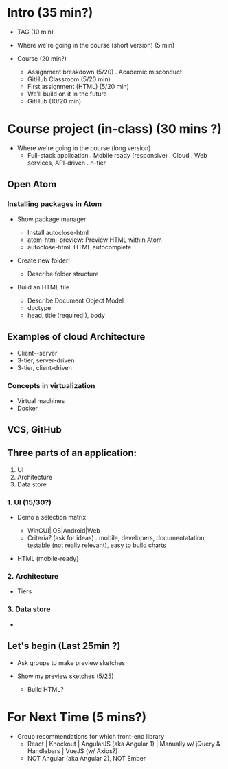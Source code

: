 
# Intro (35 min?)

  * TAG (10 min)

  * Where we're going in the course (short version) (5 min)

  * Course (20 min?)
    - Assignment breakdown (5/20)
      . Academic misconduct
    - GitHub Classroom (5/20 min)
    - First assignment (HTML) (5/20 min)
    - We'll build on it in the future
    - GitHub (10/20 min)

# Course project (in-class) (30 mins ?)

  * Where we're going in the course (long version)
    - Full-stack application
      . Mobile ready (responsive)
      . Cloud
      . Web services, API-driven
      . n-tier

## Open Atom

### Installing packages in Atom
  * Show package manager
    - Install autoclose-html
    - atom-html-preview: Preview HTML within Atom
    - autoclose-html: HTML autocomplete

  * Create new folder!
    - Describe folder structure

  * Build an HTML file
      - Describe Document Object Model
      - doctype
      - head, title (required!), body

## Examples of cloud Architecture

  * Client--server
  * 3-tier, server-driven
  * 3-tier, client-driven

### Concepts in virtualization

  * Virtual machines
  * Docker

## VCS, GitHub


## Three parts of an application:

  1. UI
  2. Architecture
  3. Data store


### 1. UI (15/30?)

  * Demo a selection matrix
    - WinGUI|iOS|Android|Web
    - Criteria? (ask for ideas)
      .  mobile, developers, documentatation, testable (not really relevant), easy to build charts

  * HTML (mobile-ready)

### 2. Architecture

  * Tiers

### 3. Data store
  *

## Let's begin (Last 25min ?)

  * Ask groups to make preview sketches

  * Show my preview sketches (5/25)

    - Build HTML?

# For Next Time (5 mins?)

  * Group recommendations for which front-end library
    - React | Knockout | AngularJS (aka Angular 1) | Manually w/ jQuery & Handlebars | VueJS (w/ Axios?)
    - NOT Angular (aka Angular 2), NOT Ember
